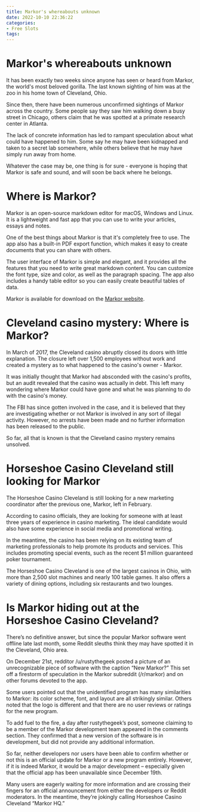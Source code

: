 ```yaml
---
title: Markor's whereabouts unknown
date: 2022-10-10 22:36:22
categories:
- Free Slots
tags:
---
```



#  Markor's whereabouts unknown

It has been exactly two weeks since anyone has seen or heard from Markor, the world's most beloved gorilla. The last known sighting of him was at the zoo in his home town of Cleveland, Ohio.

Since then, there have been numerous unconfirmed sightings of Markor across the country. Some people say they saw him walking down a busy street in Chicago, others claim that he was spotted at a primate research center in Atlanta.

The lack of concrete information has led to rampant speculation about what could have happened to him. Some say he may have been kidnapped and taken to a secret lab somewhere, while others believe that he may have simply run away from home.

 Whatever the case may be, one thing is for sure - everyone is hoping that Markor is safe and sound, and will soon be back where he belongs.

#  Where is Markor?

Markor is an open-source markdown editor for macOS, Windows and Linux. It is a lightweight and fast app that you can use to write your articles, essays and notes.

One of the best things about Markor is that it's completely free to use. The app also has a built-in PDF export function, which makes it easy to create documents that you can share with others.

The user interface of Markor is simple and elegant, and it provides all the features that you need to write great markdown content. You can customize the font type, size and color, as well as the paragraph spacing. The app also includes a handy table editor so you can easily create beautiful tables of data.

Markor is available for download on the [Markor website](https://markor.io/).

#  Cleveland casino mystery: Where is Markor?

In March of 2017, the Cleveland casino abruptly closed its doors with little explanation. The closure left over 1,500 employees without work and created a mystery as to what happened to the casino's owner - Markor.

It was initially thought that Markor had absconded with the casino's profits, but an audit revealed that the casino was actually in debt. This left many wondering where Markor could have gone and what he was planning to do with the casino's money.

The FBI has since gotten involved in the case, and it is believed that they are investigating whether or not Markor is involved in any sort of illegal activity. However, no arrests have been made and no further information has been released to the public.

So far, all that is known is that the Cleveland casino mystery remains unsolved.

#  Horseshoe Casino Cleveland still looking for Markor

The Horseshoe Casino Cleveland is still looking for a new marketing coordinator after the previous one, Markor, left in February.

According to casino officials, they are looking for someone with at least three years of experience in casino marketing. The ideal candidate would also have some experience in social media and promotional writing.

In the meantime, the casino has been relying on its existing team of marketing professionals to help promote its products and services. This includes promoting special events, such as the recent $1 million guaranteed poker tournament.

The Horseshoe Casino Cleveland is one of the largest casinos in Ohio, with more than 2,500 slot machines and nearly 100 table games. It also offers a variety of dining options, including six restaurants and two lounges.

#  Is Markor hiding out at the Horseshoe Casino Cleveland?

There’s no definitive answer, but since the popular Markor software went offline late last month, some Reddit sleuths think they may have spotted it in the Cleveland, Ohio area.

On December 21st, redditor /u/rustythegeek posted a picture of an unrecognizable piece of software with the caption “New Markor?” This set off a firestorm of speculation in the Markor subreddit (/r/markor) and on other forums devoted to the app.

Some users pointed out that the unidentified program has many similarities to Markor: its color scheme, font, and layout are all strikingly similar. Others noted that the logo is different and that there are no user reviews or ratings for the new program.

To add fuel to the fire, a day after rustythegeek’s post, someone claiming to be a member of the Markor development team appeared in the comments section. They confirmed that a new version of the software is in development, but did not provide any additional information.

So far, neither developers nor users have been able to confirm whether or not this is an official update for Markor or a new program entirely. However, if it is indeed Markor, it would be a major development – especially given that the official app has been unavailable since December 19th.

Many users are eagerly waiting for more information and are crossing their fingers for an official announcement from either the developers or Reddit moderators. In the meantime, they’re jokingly calling Horseshoe Casino Cleveland “Markor HQ.”